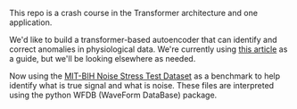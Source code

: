 This repo is a crash course in the Transformer architecture and one application.

We'd like to build a transformer-based autoencoder that can identify and correct anomalies in physiological data.
We're currently using [this article](https://medium.com/@moussab.orabi/enable-transformers-with-anomaly-detection-in-high-order-multivariate-time-series-data-509a5df39151) as a guide, but we'll be looking elsewhere as needed.

Now using the [MIT-BIH Noise Stress Test Dataset](https://physionet.org/content/nstdb/1.0.0/) as a benchmark to help identify what is true signal and what is noise. These files are interpreted using the python WFDB (WaveForm DataBase) package.